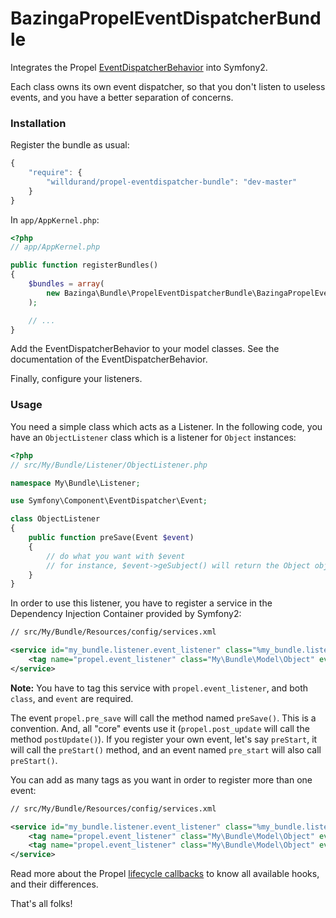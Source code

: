 BazingaPropelEventDispatcherBundle
==================================

Integrates the Propel
[EventDispatcherBehavior](https://github.com/willdurand/EventDispatcherBehavior)
into Symfony2.

Each class owns its own event dispatcher, so that you don't listen to useless
events, and you have a better separation of concerns.


### Installation

Register the bundle as usual:

```js
{
    "require": {
        "willdurand/propel-eventdispatcher-bundle": "dev-master"
    }
}
```

In `app/AppKernel.php`:

```php
<?php
// app/AppKernel.php

public function registerBundles()
{
    $bundles = array(
        new Bazinga\Bundle\PropelEventDispatcherBundle\BazingaPropelEventDispatcherBundle(),
    );

    // ...
}
```

Add the EventDispatcherBehavior to your model classes. See the documentation of
the EventDispatcherBehavior.

Finally, configure your listeners.


### Usage

You need a simple class which acts as a Listener. In the following code, you
have an `ObjectListener` class which is a listener for `Object` instances:

```php
<?php
// src/My/Bundle/Listener/ObjectListener.php

namespace My\Bundle\Listener;

use Symfony\Component\EventDispatcher\Event;

class ObjectListener
{
    public function preSave(Event $event)
    {
        // do what you want with $event
        // for instance, $event->geSubject() will return the Object object
    }
}
```

In order to use this listener, you have to register a service in the Dependency
Injection Container provided by Symfony2:

```xml
// src/My/Bundle/Resources/config/services.xml

<service id="my_bundle.listener.event_listener" class="%my_bundle.listener.event_listener.class%">
    <tag name="propel.event_listener" class="My\Bundle\Model\Object" event="propel.pre_save" />
</service>
```

**Note:** You have to tag this service with `propel.event_listener`, and both
`class`, and `event` are required.

The event `propel.pre_save` will call the method named `preSave()`. This is a
convention. And, all "core" events use it (`propel.post_update` will call the
method `postUpdate()`).
If you register your own event, let's say `preStart`, it will call the
`preStart()` method, and an event named `pre_start` will also call `preStart()`.

You can add as many tags as you want in order to register more than one event:

```xml
// src/My/Bundle/Resources/config/services.xml

<service id="my_bundle.listener.event_listener" class="%my_bundle.listener.event_listener.class%">
    <tag name="propel.event_listener" class="My\Bundle\Model\Object" event="propel.pre_save" />
    <tag name="propel.event_listener" class="My\Bundle\Model\Object" event="propel.post_save" />
</service>
```

Read more about the Propel [lifecycle
callbacks](http://www.propelorm.org/cookbook/symfony2/symfony2-and-propel-in-real-life.html#lifecycle_callbacks)
to know all available hooks, and their differences.

That's all folks!

